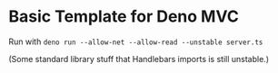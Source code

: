 # Basic Template for Deno MVC

Run with `deno run --allow-net --allow-read --unstable server.ts`

(Some standard library stuff that Handlebars imports is still unstable.)